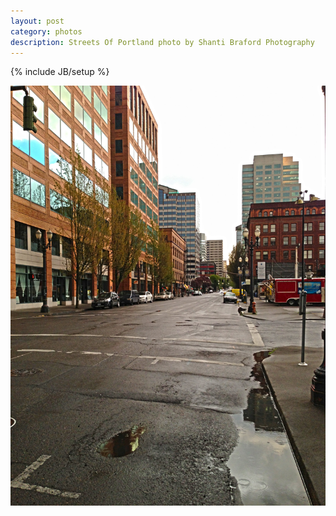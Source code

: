 ```yaml
---
layout: post
category: photos
description: Streets Of Portland photo by Shanti Braford Photography
---
```

{% include JB/setup %}

<a href="/photos/high_dynamic_range/streets_of_portland.jpg" title="Streets Of Portland"><img src="/photos/high_dynamic_range/streets_of_portland.jpg" alt="Streets Of Portland" /></a>

